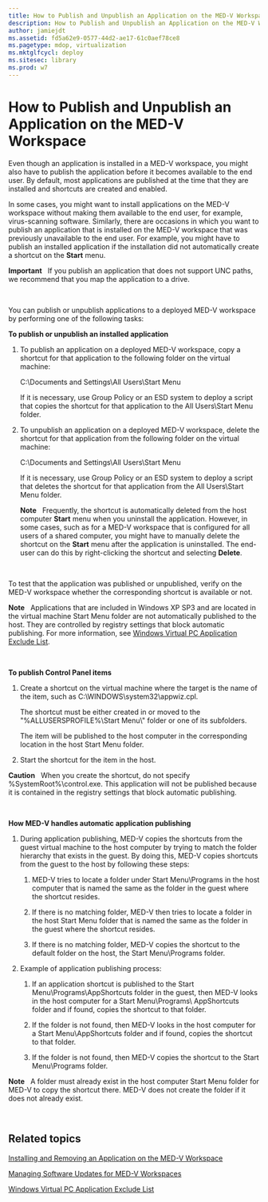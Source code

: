 ```yaml
---
title: How to Publish and Unpublish an Application on the MED-V Workspace
description: How to Publish and Unpublish an Application on the MED-V Workspace
author: jamiejdt
ms.assetid: fd5a62e9-0577-44d2-ae17-61c0aef78ce8
ms.pagetype: mdop, virtualization
ms.mktglfcycl: deploy
ms.sitesec: library
ms.prod: w7
---
```



# How to Publish and Unpublish an Application on the MED-V Workspace


Even though an application is installed in a MED-V workspace, you might also have to publish the application before it becomes available to the end user. By default, most applications are published at the time that they are installed and shortcuts are created and enabled.

In some cases, you might want to install applications on the MED-V workspace without making them available to the end user, for example, virus-scanning software. Similarly, there are occasions in which you want to publish an application that is installed on the MED-V workspace that was previously unavailable to the end user. For example, you might have to publish an installed application if the installation did not automatically create a shortcut on the **Start** menu.

**Important**  
If you publish an application that does not support UNC paths, we recommend that you map the application to a drive.

 

You can publish or unpublish applications to a deployed MED-V workspace by performing one of the following tasks:

**To publish or unpublish an installed application**

1.  To publish an application on a deployed MED-V workspace, copy a shortcut for that application to the following folder on the virtual machine:

    C:\\Documents and Settings\\All Users\\Start Menu

    If it is necessary, use Group Policy or an ESD system to deploy a script that copies the shortcut for that application to the All Users\\Start Menu folder.

2.  To unpublish an application on a deployed MED-V workspace, delete the shortcut for that application from the following folder on the virtual machine:

    C:\\Documents and Settings\\All Users\\Start Menu

    If it is necessary, use Group Policy or an ESD system to deploy a script that deletes the shortcut for that application from the All Users\\Start Menu folder.

    **Note**  
    Frequently, the shortcut is automatically deleted from the host computer **Start** menu when you uninstall the application. However, in some cases, such as for a MED-V workspace that is configured for all users of a shared computer, you might have to manually delete the shortcut on the **Start** menu after the application is uninstalled. The end-user can do this by right-clicking the shortcut and selecting **Delete**.

     

To test that the application was published or unpublished, verify on the MED-V workspace whether the corresponding shortcut is available or not.

**Note**  
Applications that are included in Windows XP SP3 and are located in the virtual machine Start Menu folder are not automatically published to the host. They are controlled by registry settings that block automatic publishing. For more information, see [Windows Virtual PC Application Exclude List](windows-virtual-pc-application-exclude-list.md).

 

**To publish Control Panel items**

1.  Create a shortcut on the virtual machine where the target is the name of the item, such as C:\\WINDOWS\\system32\\appwiz.cpl.

    The shortcut must be either created in or moved to the "%ALLUSERSPROFILE%\\Start Menu\\" folder or one of its subfolders.

    The item will be published to the host computer in the corresponding location in the host Start Menu folder.

2.  Start the shortcut for the item in the host.

**Caution**  
When you create the shortcut, do not specify %SystemRoot%\\control.exe. This application will not be published because it is contained in the registry settings that block automatic publishing.

 

**How MED-V handles automatic application publishing**

1.  During application publishing, MED-V copies the shortcuts from the guest virtual machine to the host computer by trying to match the folder hierarchy that exists in the guest. By doing this, MED-V copies shortcuts from the guest to the host by following these steps:

    1.  MED-V tries to locate a folder under Start Menu\\Programs in the host computer that is named the same as the folder in the guest where the shortcut resides.

    2.  If there is no matching folder, MED-V then tries to locate a folder in the host Start Menu folder that is named the same as the folder in the guest where the shortcut resides.

    3.  If there is no matching folder, MED-V copies the shortcut to the default folder on the host, the Start Menu\\Programs folder.

2.  Example of application publishing process:

    1.  If an application shortcut is published to the Start Menu\\Programs\\AppShortcuts folder in the guest, then MED-V looks in the host computer for a Start Menu\\Programs\\ AppShortcuts folder and if found, copies the shortcut to that folder.

    2.  If the folder is not found, then MED-V looks in the host computer for a Start Menu\\AppShortcuts folder and if found, copies the shortcut to that folder.

    3.  If the folder is not found, then MED-V copies the shortcut to the Start Menu\\Programs folder.

**Note**  
A folder must already exist in the host computer Start Menu folder for MED-V to copy the shortcut there. MED-V does not create the folder if it does not already exist.

 

## Related topics


[Installing and Removing an Application on the MED-V Workspace](installing-and-removing-an-application-on-the-med-v-workspace.md)

[Managing Software Updates for MED-V Workspaces](managing-software-updates-for-med-v-workspaces.md)

[Windows Virtual PC Application Exclude List](windows-virtual-pc-application-exclude-list.md)

 

 





